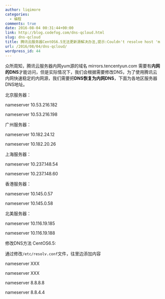 ```yaml
---
author: liqimore
categories:
  - 编程
comments: true
date: 2016-08-04 00:31:44+00:00
link: http://blog.codefog.com/dns-qcloud.html
slug: dns-qcloud
title: 腾讯云服务器CentOS6.5无法更新源解决办法,提示:Couldn't resolve host 'mirrors.tencentyun.com
url: /2016/08/04/dns-qcloud/
wordpress_id: 44
---
```



众所周知，腾讯云服务器内网yum源的域名 mirrors.tencentyun.com 需要有**内网的DNS**才能访问，但是实际情况下，我们会根据需要修改DNS，为了使用腾讯云内网快速稳定的内网源，我们需要把**DNS恢复为内网DNS**，下面为各地区服务器DNS地址。




北京服务器：




nameserver 10.53.216.182  

nameserver 10.53.216.198




广州服务器：




nameserver 10.182.24.12  

nameserver 10.182.20.26




上海服务器：




nameserver 10.237.148.54  

nameserver 10.237.148.60




香港服务器：




nameserver 10.145.0.57  

nameserver 10.145.0.58




北美服务器：




nameserver 10.116.19.185  

nameserver 10.116.19.188




修改DNS方法 CentOS6.5:




通过修改`/etc/resolv.conf`文件，往里边添加内容  

nameserver XXX  

nameserver XXX  

nameserver 8.8.8.8  

nameserver 8.8.4.4


